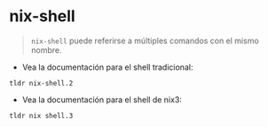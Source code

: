 # nix-shell

> `nix-shell` puede referirse a múltiples comandos con el mismo nombre.

- Vea la documentación para el shell tradicional:

`tldr nix-shell.2`

- Vea la documentación para el shell de nix3:

`tldr nix shell.3`
